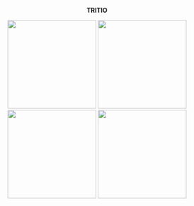<p align="center"><b>TRITIO</b></p>


<p align="center">
  <img src="https://github.com/Programmingisfun11/Flutter_Game_Bonfire/blob/main/flutter_application_1/assets/WelcomeMenu.png"  width="200" >
  <img src="https://github.com/Programmingisfun11/Flutter_Game_Bonfire/blob/main/flutter_application_1/assets/image1.png"  width="200" /> 
  <img src="https://github.com/Programmingisfun11/Flutter_Game_Bonfire/blob/main/flutter_application_1/assets/image3.png" width="200" />
  <img src="https://github.com/Programmingisfun11/Flutter_Game_Bonfire/blob/main/flutter_application_1/assets/image4.png" width="200" />
</p>

